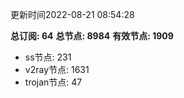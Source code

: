更新时间2022-08-21 08:54:28

**总订阅: 64**
**总节点: 8984**
**有效节点: 1909**
- ss节点: 231
- v2ray节点: 1631
- trojan节点: 47

